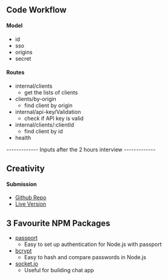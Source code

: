 ## Code Workflow

#### Model
* id
* sso
* origins
* secret

#### Routes
* internal/clients
  - get the lists of clients
* clients/by-origin
  - find client by origin
* internal/api-key/Validation
  - check if API key is valid
* internal/clients/:clientId
  - find client by id
* health

------------- Inputs after the 2 hours interview -------------
## Creativity

#### Submission
* [Github Repo](https://github.com/shumin13/aaweather)
* [Live Version](https://airasiaw.herokuapp.com/)


## 3 Favourite NPM Packages
* [passport](http://passportjs.org/)
  - Easy to set up authentication for Node.js with passport
* [bcrypt](https://github.com/kelektiv/node.bcrypt.js)
  - Easy to hash and compare passwords in Node.js
* [socket.io](https://socket.io/)
  - Useful for building chat app
